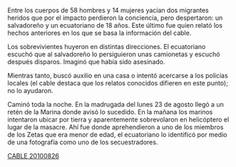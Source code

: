 <p>Entre los cuerpos de 58 hombres y 14 mujeres yacían dos migrantes heridos que por el impacto perdieron la conciencia, pero despertaron:  un salvadoreño y un ecuatoriano de 18 años. Este último fue quien relató los hechos anteriores en los que se basa la información del cable.</p>
<p>Los sobrevivientes huyeron en distintas direcciones. El ecuatoriano escuchó que al salvadoreño lo persiguieron unas camionetas y escuchó después disparos. Imaginó que había sido asesinado.</p>
<p>Mientras tanto, buscó auxilio en una casa o intentó acercarse a los policías locales (el cable destaca que los relatos conocidos difieren en este punto); no lo ayudaron.</p>
<p>Caminó toda la noche. En la madrugada del lunes 23 de agosto llegó a un retén de la Marina donde avisó lo sucedido. En la mañana los marinos intentaron ubicar por tierra y aparentemente sobrevolaron en helicóptero el lugar de la masacre. Ahí fue donde aprehendieron a uno de los miembros de los Zetas que era menor de edad, el ecuatoriano lo identificó por medio de una fotografía como uno de los secuestradores.</p>

<p><a href="http://www2.gwu.edu/~nsarchiv/NSAEBB/NSAEBB445/docs/20100826.pdf" target="_blank">CABLE 20100826</a></p>

